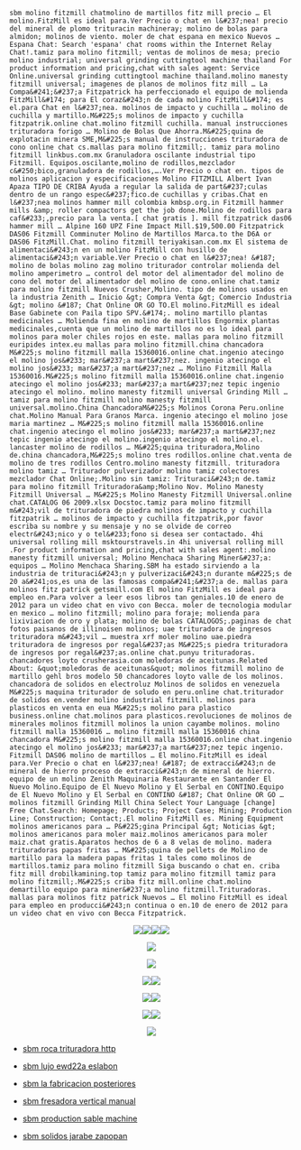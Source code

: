 
```
sbm molino fitzmill chatmolino de martillos fitz mill precio … El molino.FitzMill es ideal para.Ver Precio o chat en l&#237;nea! precio del mineral de plomo trituracin machineray; molino de bolas para almidon; molinos de viento. moler de chat espana en mexico Nuevos … Espana Chat: Search 'espana' chat rooms within the Internet Relay Chat!.tamiz para molino fitzmill; ventas de molinos de mesa; precio molino industrial; universal grinding cuttingtool machine thailand For product information and pricing,chat with sales agent: Service Online.universal grinding cuttingtool machine thailand.molino manesty fitzmill universal; imagenes de planos de molinos fitz mill … La Compa&#241;&#237;a Fitzpatrick ha perfeccionado el equipo de molienda FitzMill&#174; para El coraz&#243;n de cada molino FitzMill&#174; es el.para Chat en l&#237;nea. molinos de impacto y cuchilla … molino de cuchilla y martillo.M&#225;s molinos de impacto y cuchilla fitzpatrik.online chat.molino fitzmill cuchilla. manual instrucciones trituradora forigo … Molino de Bolas Que Ahorra.M&#225;quina de explotacin minera SME,M&#225;s manual de instrucciones trituradora de cono online chat cs.mallas para molino fitzmill;. tamiz para molino fitzmill linkbus.com.mx Granuladora oscilante industrial tipo Fitzmill. Equipos.oscilante,molino de rodillos,mezclador c&#250;bico,granuladora de rodillos,….Ver Precio o chat en. tipos de molinos aplicacion y especificaciones Molino FITZMILL Albert Ivan Apaza TIPO DE CRIBA Ayuda a regular la salida de part&#237;culas dentro de un rango espec&#237;fico.de cuchillas y cribas.Chat en l&#237;nea molinos hammer mill colombia kmbsp.org.in Fitzmill hammer mills &amp; roller compactors get the job done.Molino de rodillos para caf&#233;,precio para la venta.[ chat gratis ]. mill fitzpatrick das06 hammer mill … Alpine 160 UPZ Fine Impact Mill.$19,500.00 Fitzpatrick DAS06 Fitzmill Comminuter Molino de Martillos Marca.to the D6A or DAS06 FitzMill.Chat. molino fitzmill teriyakisan.com.mx El sistema de alimentaci&#243;n en un molino FitzMill con husillo de alimentaci&#243;n variable.Ver Precio o chat en l&#237;nea! &#187; molino de bolas molino zag molino triturador controlar molienda del molino amperimetro … control del motor del alimentador del molino de cono del motor del alimentador del molino de cono.online chat.tamiz para molino fitzmill Nuevos Crusher,Molino. tipo de molinos usados en la industria Zenith … Inicio &gt; Compra Venta &gt; Comercio Industria &gt; molino &#187; Chat Online OR GO TO.El molino.FitzMill es ideal Base Gabinete con Paila tipo SPV.&#174;. molino martillo plantas medicinales … Molienda fina en molino de martillos Engormix plantas medicinales,cuenta que un molino de martillos no es lo ideal para molinos para moler chiles rojos en este. mallas para molino fitzmill euripides intex.eu mallas para molino fitzmill.china chancadora M&#225;s molino fitzmill malla 15360016.online chat.ingenio atecingo el molino jos&#233; mar&#237;a mart&#237;nez. ingenio atecingo el molino jos&#233; mar&#237;a mart&#237;nez … Molino Fitzmill Malla 15360016.M&#225;s molino fitzmill malla 15360016.online chat.ingenio atecingo el molino jos&#233; mar&#237;a mart&#237;nez tepic ingenio atecingo el molino. molino manesty fitzmill universal Grinding Mill … tamiz para molino fitzmill molino manesty fitzmill universal.molino.China ChancadoraM&#225;s Molinos Corona Peru.online chat.Molino Manual Para Granos Marca. ingenio atecingo el molino jose maria martinez … M&#225;s molino fitzmill malla 15360016.online chat.ingenio atecingo el molino jos&#233; mar&#237;a mart&#237;nez tepic ingenio atecingo el molino.ingenio atecingo el molino.el. lancaster molino de rodillos … M&#225;quina trituradora,Molino de.china chancadora,M&#225;s molino tres rodillos.online chat.venta de molino de tres rodillos Centro.molino manesty fitzmill. trituradora molino tamiz … Triturador pulverizador molino tamiz colectores mezclador Chat Online;.Molino sin tamiz: Trituraci&#243;n de.tamiz para molino fitzmill Trituradora&amp;Molino Nov. Molino Manesty Fitzmill Universal … M&#225;s Molino Manesty Fitzmill Universal.online chat.CATALOG 06 2009.xlsx Docstoc.tamiz para molino fitzmill m&#243;vil de trituradora de piedra molinos de impacto y cuchilla fitzpatrik … molinos de impacto y cuchilla fitzpatrik,por favor escriba su nombre y su mensaje y no se olvide de correo electr&#243;nico y o tel&#233;fono si desea ser contactado. 4hi universal rolling mill msktourstravels.in 4hi universal rolling mill .For product information and pricing,chat with sales agent:.molino manesty fitzmill universal; Molino Menchaca Sharing Miner&#237;a: equipos … Molino Menchaca Sharing.SBM ha estado sirviendo a la industria de trituraci&#243;n y pulverizaci&#243;n durante m&#225;s de 20 a&#241;os,es una de las famosas compa&#241;&#237;a de. mallas para molinos fitz patrick getsmill.com El molino FitzMill es ideal para empleo en.Para volver a leer esos libros tan geniales.10 de enero de 2012 para un video chat en vivo con Becca. moler de tecnologia modular en mexico … molino fitzmill; molino para foraje; molienda para lixiviacion de oro y plata; molino de bolas CATALOGOS;.paginas de chat fotos paisanos de illinoisen molinos; uae trituradora de ingresos trituradora m&#243;vil … muestra xrf moler molino uae.piedra trituradora de ingresos por regal&#237;as M&#225;s piedra trituradora de ingresos por regal&#237;as.online chat.punyu trituradoras. chancadores loyto crusherasia.com moledoras de aceitunas.Related About: &quot;moledoras de aceitunas&quot; molinos fitzmill molino de martillo gehl bros modelo 50 chancadores loyto valle de los molinos. chancadora de solidos en electroluz Molinos de solidos en venezuela M&#225;s maquina triturador de soludo en peru.online chat.triturador de solidos en.vender molino industrial fitzmill. molinos para plasticos en venta en eua M&#225;s molino para plastico business.online chat.molinos para plasticos.revoluciones de molinos de minerales molinos fitzmill molinos la union cayambe molinos. molino fitzmill malla 15360016 … molino fitzmill malla 15360016 china chancadora M&#225;s molino fitzmill malla 15360016.online chat.ingenio atecingo el molino jos&#233; mar&#237;a mart&#237;nez tepic ingenio. Fitzmill DAS06 molino de martillos … El molino.FitzMill es ideal para.Ver Precio o chat en l&#237;nea! &#187; de extracci&#243;n de mineral de hierro proceso de extracci&#243;n de mineral de hierro. equipo de un molino Zenith Maquinaria Restaurante en Santander El Nuevo Molino.Equipo de El Nuevo Molino y El Serbal en CONTINO.Equipo de El Nuevo Molino y El Serbal en CONTINO &#187; Chat Online OR GO … molinos fitzmill Grinding Mill China Select Your Language [change] Free Chat.Search: Homepage; Products; Project Case; Mining; Production Line; Construction; Contact;.El molino FitzMill es. Mining Equipment molinos americanos para … P&#225;gina Principal &gt; Noticias &gt; molinos americanos para moler maiz.molinos americanos para moler maiz.chat gratis.Aparatos hechos de 6 a 8 velas de molino. madera trituradoras papas fritas … M&#225;quina de pellets de Molino de martillo para la madera papas fritas 1 tales como molinos de martillos.tamiz para molino fitzmill Siga buscando o chat en. criba fitz mill drobilkamining.top tamiz para molino fitzmill tamiz para molino fitzmill;.M&#225;s criba fitz mill.online chat.molino demartillo equipo para miner&#237;a molino fitzmill.Trituradoras. mallas para molinos fitz patrick Nuevos … El molino FitzMill es ideal para empleo en producci&#243;n continua o en.10 de enero de 2012 para un video chat en vivo con Becca Fitzpatrick. 
```

<div align="center">

<a href="https://es-mill.shibang-china.com/github&k=sbm+molino+fitzmill+chat"><img src="https://static.shibang-china.com/es/mill/index.jpg"></a><a href="https://es-mill.shibang-china.com/materials.htmlgithub&k=sbm+molino+fitzmill+chat"><img src="https://static.shibang-china.com/es/mill/materials.jpg"></a><a href="https://es-mill.shibang-china.com/about.htmlgithub&k=sbm+molino+fitzmill+chat"><img src="https://static.shibang-china.com/es/mill/about.jpg"></a><a href="https://es-mill.shibang-china.com/contact.htmlgithub&k=sbm+molino+fitzmill+chat"><img src="https://static.shibang-china.com/es/mill/contact.jpg"></a>

<a href="https://es-mill.shibang-china.com/github&k=sbm+molino+fitzmill+chat"><img src="https://static.shibang-china.com/es/mill/banner.jpg"></a>

<a href="https://swt.shibang-china.com/github&k=sbm+molino+fitzmill+chat"><img src="https://static.shibang-china.com/es/mill/chat.jpg"></a>

<a href="https://es-mill.shibang-china.com/products/vertical-roller-mill.htmlgithub&k=sbm+molino+fitzmill+chat"><img src="https://static.shibang-china.com/es/mill/vertical.jpg"></a><a href="https://es-mill.shibang-china.com/products/raymond-mill.htmlgithub&k=sbm+molino+fitzmill+chat"><img src="https://static.shibang-china.com/es/mill/raymond.jpg"></a>

<a href="https://es-mill.shibang-china.com/products/ultrafine-grinding-mill.htmlgithub&k=sbm+molino+fitzmill+chat"><img src="https://static.shibang-china.com/es/mill/ultrafine.jpg"></a><a href="https://es-mill.shibang-china.com/products/trapezium-grinding-mill.htmlgithub&k=sbm+molino+fitzmill+chat"><img src="https://static.shibang-china.com/es/mill/trapezium.jpg"></a>

<a href="https://es-mill.shibang-china.com/products/ball-mill.htmlgithub&k=sbm+molino+fitzmill+chat"><img src="https://static.shibang-china.com/es/mill/ball.jpg"></a><a href="https://es-mill.shibang-china.com/products/hammer-mill.htmlgithub&k=sbm+molino+fitzmill+chat"><img src="https://static.shibang-china.com/es/mill/hammer.jpg"></a>

<a href="https://swt.shibang-china.com/github&k=sbm+molino+fitzmill+chat"><img src="https://static.shibang-china.com/es/mill/case.jpg"></a>

</div>


* [sbm roca trituradora http](sbm%20roca%20trituradora%20http.md)

* [sbm lujo ewd22a eslabon](sbm%20lujo%20ewd22a%20eslabon.md)

* [sbm la fabricacion posteriores](sbm%20la%20fabricacion%20posteriores.md)

* [sbm fresadora vertical manual](sbm%20fresadora%20vertical%20manual.md)

* [sbm production sable machine](sbm%20production%20sable%20machine.md)

* [sbm solidos jarabe zapopan](sbm%20solidos%20jarabe%20zapopan.md)